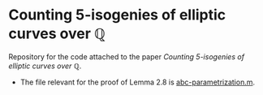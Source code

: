 # Counting 5-isogenies of elliptic curves over $\mathbb{Q}$

Repository for the code attached to the paper *Counting 5-isogenies of elliptic curves
over* $\mathbb{Q}$.

- The file relevant for the proof of Lemma 2.8 is [abc-parametrization.m](https://github.com/sarangop1728/counting-5-isogenies/blob/main/abc-parametrization.m).